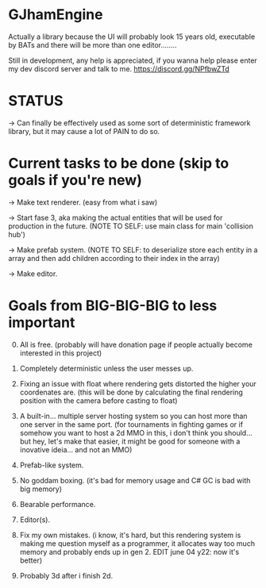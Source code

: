# GJhamEngine

Actually a library because the UI will probably look 15 years old, executable by BATs and there will be more than one editor........

Still in development, any help is appreciated, if you wanna help please enter my dev discord server and talk to me. https://discord.gg/NPfbwZTd

# STATUS

-> Can finally be effectively used as some sort of deterministic framework library, but it may cause a lot of PAIN to do so.

# Current tasks to be done (skip to goals if you're new)

-> Make text renderer. (easy from what i saw)

-> Start fase 3, aka making the actual entities that will be used for production in the future. (NOTE TO SELF: use main class for main 'collision hub')

-> Make prefab system. (NOTE TO SELF: to deserialize store each entity in a array and then add children according to their index in the array)

-> Make editor.

# Goals from BIG-BIG-BIG to less important

0. All is free. (probably will have donation page if people actually become interested in this project)

1. Completely deterministic unless the user messes up.

2. Fixing an issue with float where rendering gets distorted the higher your coordenates are. (this will be done by calculating the final rendering position with the camera before casting to float)

3. A built-in... multiple server hosting system so you can host more than one server in the same port. (for tournaments in fighting games or if somehow you want to host a 2d MMO in this, i don't think you should... but hey, let's make that easier, it might be good for someone with a inovative ideia... and not an MMO)

4. Prefab-like system.

5. No goddam boxing. (it's bad for memory usage and C# GC is bad with big memory)

6. Bearable performance.

7. Editor(s).

8. Fix my own mistakes. (i know, it's hard, but this rendering system is making me question myself as a programmer, it allocates way too much memory and probably ends up in gen 2. EDIT june 04 y22: now it's better)

9. Probably 3d after i finish 2d.
